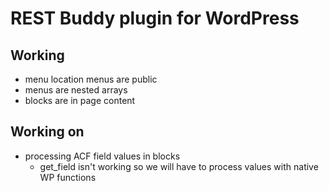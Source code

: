 # REST Buddy plugin for WordPress

## Working

- menu location menus are public
- menus are nested arrays
- blocks are in page content

## Working on

- processing ACF field values in blocks
    - get_field isn't working so we will have to process values with native WP functions